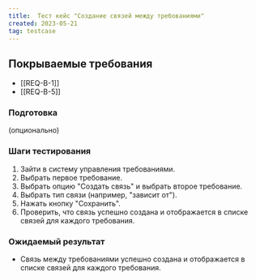 ```yaml
---
title:  Тест кейс "Создание связей между требованиями"
created: 2023-05-21
tag: testcase
---
```


## Покрываемые требования

* [[REQ-B-1]]
* [[REQ-B-5]]

### Подготовка
(опционально)

### Шаги тестирования

1. Зайти в систему управления требованиями.
2.  Выбрать первое требование.
3.  Выбрать опцию "Создать связь" и выбрать второе требование.
4.  Выбрать тип связи (например, "зависит от").
5.  Нажать кнопку "Сохранить".
6.  Проверить, что связь успешно создана и отображается в списке связей для каждого требования.

### Ожидаемый результат

* Связь между требованиями успешно создана и отображается в списке связей для каждого требования.
